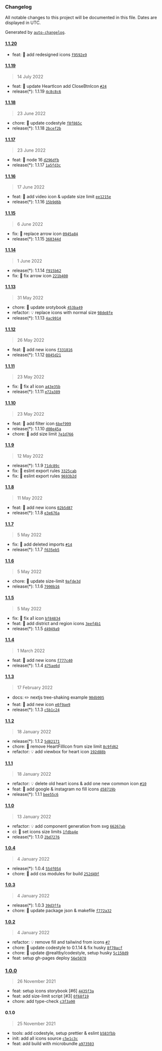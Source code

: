 ### Changelog

All notable changes to this project will be documented in this file. Dates are displayed in UTC.

Generated by [`auto-changelog`](https://github.com/CookPete/auto-changelog).

#### [1.1.20](https://github.com/realtby/icons/compare/1.1.19...1.1.20)

- feat: 🎸 add redesigned icons [`f9592e9`](https://github.com/realtby/icons/commit/f9592e91455582cead67f1ea6ce8b17f17fdc2e8)

#### [1.1.19](https://github.com/realtby/icons/compare/1.1.18...1.1.19)

> 14 July 2022

- feat: 🎸 update HeartIcon add CloseBtnIcon [`#24`](https://github.com/realtby/icons/pull/24)
- release(*): 1.1.19 [`4c8c8c6`](https://github.com/realtby/icons/commit/4c8c8c6db24f1dc43b49560c6fa98ee24e9cebee)

#### [1.1.18](https://github.com/realtby/icons/compare/1.1.17...1.1.18)

> 23 June 2022

- chore: 🤖 update codestyle [`f0f865c`](https://github.com/realtby/icons/commit/f0f865c51462064d6431456398ed94633dd0687f)
- release(*): 1.1.18 [`2bcef2b`](https://github.com/realtby/icons/commit/2bcef2b7ddae23d88a6405dacf1ac6b2ed12bd06)

#### [1.1.17](https://github.com/realtby/icons/compare/1.1.16...1.1.17)

> 23 June 2022

- feat: 🎸 node 16 [`d296dfb`](https://github.com/realtby/icons/commit/d296dfb7e77baa87ad23f03f2f0fbd9a1e752b88)
- release(*): 1.1.17 [`1a5fd3c`](https://github.com/realtby/icons/commit/1a5fd3c78f419d6f4510fb01dce96e9aa82c6bfe)

#### [1.1.16](https://github.com/realtby/icons/compare/1.1.15...1.1.16)

> 17 June 2022

- feat: 🎸 add video icon & update size limit [`ee1215e`](https://github.com/realtby/icons/commit/ee1215ed788f6169cce78e425d32181571907dd0)
- release(*): 1.1.16 [`15b9d6b`](https://github.com/realtby/icons/commit/15b9d6b35a42d51402b73169a6a89dc3091b86f7)

#### [1.1.15](https://github.com/realtby/icons/compare/1.1.14...1.1.15)

> 6 June 2022

- fix: 🐛 replace arrow icon [`0945a84`](https://github.com/realtby/icons/commit/0945a84ff7cc76c450921e106a765a92af83a4cf)
- release(*): 1.1.15 [`360344d`](https://github.com/realtby/icons/commit/360344ddb4af4ae92a7f9b7946c1e2c7d8ebb1e7)

#### [1.1.14](https://github.com/realtby/icons/compare/1.1.13...1.1.14)

> 1 June 2022

- release(*): 1.1.14 [`f915b62`](https://github.com/realtby/icons/commit/f915b62d4f9c0085cfb234c00dbf127e7869cae6)
- fix: 🐛 fix arrow icon [`221b400`](https://github.com/realtby/icons/commit/221b400362b3b2112bd6e4e22eb48de1482c9035)

#### [1.1.13](https://github.com/realtby/icons/compare/1.1.12...1.1.13)

> 31 May 2022

- chore: 🤖 update srotybook [`453ba49`](https://github.com/realtby/icons/commit/453ba4955831abad625b42461ec1151e426f0826)
- refactor: 💡 replace icons with normal size [`98de8fe`](https://github.com/realtby/icons/commit/98de8fef5fa65806a5523b835b6e64d961b65625)
- release(*): 1.1.13 [`4ac9914`](https://github.com/realtby/icons/commit/4ac9914f5a63f770fdff66b7ddcb1ca7380edba3)

#### [1.1.12](https://github.com/realtby/icons/compare/1.1.11...1.1.12)

> 26 May 2022

- feat: 🎸 add new icons [`f331816`](https://github.com/realtby/icons/commit/f331816114927704324edb24b41453a357688ae3)
- release(*): 1.1.12 [`0845d21`](https://github.com/realtby/icons/commit/0845d2162b0900c781a97e37995c5c591361d0ec)

#### [1.1.11](https://github.com/realtby/icons/compare/1.1.10...1.1.11)

> 23 May 2022

- fix: 🐛 fix a1 icon [`a43e35b`](https://github.com/realtby/icons/commit/a43e35b8714edf1e6141d018c797588648d78aa5)
- release(*): 1.1.11 [`e72a389`](https://github.com/realtby/icons/commit/e72a3895627e154cbff16ccd9aee9eaabbb330a7)

#### [1.1.10](https://github.com/realtby/icons/compare/1.1.9...1.1.10)

> 23 May 2022

- feat: 🎸 add filter icon [`6bef999`](https://github.com/realtby/icons/commit/6bef999441a52d48ba4b855769bc6a77777bfb58)
- release(*): 1.1.10 [`d00e45a`](https://github.com/realtby/icons/commit/d00e45aeed129502b2b33bbc74ecdd531aac52b0)
- chore: 🤖 add size limit [`7e1d766`](https://github.com/realtby/icons/commit/7e1d7661542187284b858baba5e2bf2257d39e36)

#### [1.1.9](https://github.com/realtby/icons/compare/1.1.8...1.1.9)

> 12 May 2022

- release(*): 1.1.9 [`71dc89c`](https://github.com/realtby/icons/commit/71dc89cf800eed55771f023af644f4486535fa73)
- fix: 🐛 eslint export rules [`3325cab`](https://github.com/realtby/icons/commit/3325cab17053a35d46149682f64176bc28bce615)
- fix: 🐛 eslint export rules [`9693b2d`](https://github.com/realtby/icons/commit/9693b2d52aa36e8247771e8fb0fbec7be1b79414)

#### [1.1.8](https://github.com/realtby/icons/compare/1.1.7...1.1.8)

> 11 May 2022

- feat: 🎸 add new icons [`02b5d87`](https://github.com/realtby/icons/commit/02b5d87402005fba34c7873183e0ea015755ad8f)
- release(*): 1.1.8 [`e3e676a`](https://github.com/realtby/icons/commit/e3e676a3b38ee629f3b83dc248602c8565d2b9bb)

#### [1.1.7](https://github.com/realtby/icons/compare/1.1.6...1.1.7)

> 5 May 2022

- fix: 🐛 add deleted imports [`#14`](https://github.com/realtby/icons/pull/14)
- release(*): 1.1.7 [`f635eb5`](https://github.com/realtby/icons/commit/f635eb5da0c27065d2aa1b88abd8113b68385797)

#### [1.1.6](https://github.com/realtby/icons/compare/1.1.5...1.1.6)

> 5 May 2022

- chore: 🤖 update size-limit [`9afde3d`](https://github.com/realtby/icons/commit/9afde3da10be92e7186c643bc2d0e8043cf49980)
- release(*): 1.1.6 [`7990b16`](https://github.com/realtby/icons/commit/7990b166d7f5bb6aca40a651b8be544c6c9b7983)

#### [1.1.5](https://github.com/realtby/icons/compare/1.1.4...1.1.5)

> 5 May 2022

- fix: 🐛 fix a1 icon [`bf84834`](https://github.com/realtby/icons/commit/bf84834ab5e15538059dcf19762eab818cc50c5c)
- feat: 🎸 add district and region icons [`3eef4b1`](https://github.com/realtby/icons/commit/3eef4b11b6d476c9683556d7ab81e6f5eeaef179)
- release(*): 1.1.5 [`d4949a9`](https://github.com/realtby/icons/commit/d4949a952e3f220217bd7199579b62d085131e83)

#### [1.1.4](https://github.com/realtby/icons/compare/1.1.3...1.1.4)

> 1 March 2022

- feat: 🎸 add new icons [`f777c40`](https://github.com/realtby/icons/commit/f777c40f8dd561e89447c7fc458aa988d55ccca6)
- release(*): 1.1.4 [`475ae6d`](https://github.com/realtby/icons/commit/475ae6d1ecb626bdf4fa2b9b14b9a9db9a46a98e)

#### [1.1.3](https://github.com/realtby/icons/compare/1.1.2...1.1.3)

> 17 February 2022

- docs: ✏️ nextjs tree-shaking example [`90db905`](https://github.com/realtby/icons/commit/90db905a42196a4652683a820ff9d6050b13bf8c)
- feat: 🎸 add new icon [`e0f9ae9`](https://github.com/realtby/icons/commit/e0f9ae958a4d78aa6255bc5fe7f54a3c8bd5aa2d)
- release(*): 1.1.3 [`c5b1c24`](https://github.com/realtby/icons/commit/c5b1c248114d83f3d78f8f2d1c63daacfa517718)

#### [1.1.2](https://github.com/realtby/icons/compare/1.1.1...1.1.2)

> 18 January 2022

- release(*): 1.1.2 [`5d82171`](https://github.com/realtby/icons/commit/5d8217137a283c7decb0776ebd99a7688aecaa09)
- chore: 🤖 remove HeartFillIcon from size limit [`8c9fd62`](https://github.com/realtby/icons/commit/8c9fd621bb41464988daef0f931bff1df0eae132)
- refactor: 💡 add viewbox for heart icon [`192d88b`](https://github.com/realtby/icons/commit/192d88b06b62c3e52c29c556330cff558bfd452e)

#### [1.1.1](https://github.com/realtby/icons/compare/1.1.0...1.1.1)

> 18 January 2022

- refactor: 💡 delete old heart icons & add one new common icon [`#10`](https://github.com/realtby/icons/pull/10)
- feat: 🎸 add google & instagram no fill icons [`d58719b`](https://github.com/realtby/icons/commit/d58719b3ce4bd5d0ae25f20d987d2b24cc45d0b5)
- release(*): 1.1.1 [`bee55c6`](https://github.com/realtby/icons/commit/bee55c6a7659bf9bb59ee842151d7fec9140b670)

#### [1.1.0](https://github.com/realtby/icons/compare/1.0.4...1.1.0)

> 13 January 2022

- refactor: 💡 add component generation from svg [`66267ab`](https://github.com/realtby/icons/commit/66267ab71fa5afcd24f9ac0324a0014720006fd9)
- ci: 🎡 set icons size limits [`1fdba4e`](https://github.com/realtby/icons/commit/1fdba4eabca517f99d0410eee5ff8866a86d7306)
- release(*): 1.1.0 [`2bd7276`](https://github.com/realtby/icons/commit/2bd72762188df74bd1466344405fafb1c241b398)

#### [1.0.4](https://github.com/realtby/icons/compare/1.0.3...1.0.4)

> 4 January 2022

- release(*): 1.0.4 [`55df054`](https://github.com/realtby/icons/commit/55df054938b5b152dbf8e9793a23af1e903435d8)
- chore: 🤖 add css modules for build [`252d49f`](https://github.com/realtby/icons/commit/252d49fbbf543a86e20eec9a7af28c6a6bc82e09)

#### [1.0.3](https://github.com/realtby/icons/compare/1.0.2...1.0.3)

> 4 January 2022

- release(*): 1.0.3 [`39d3ffa`](https://github.com/realtby/icons/commit/39d3ffa1bdda38f950ba0f9bc1dfb72326239cbb)
- chore: 🤖 update package json & makefile [`f772a32`](https://github.com/realtby/icons/commit/f772a3250d6c1ceef2c341fc56cded6eab4af879)

#### [1.0.2](https://github.com/realtby/icons/compare/1.0.0...1.0.2)

> 4 January 2022

- refactor: 💡 remove fill and tailwind from icons [`#7`](https://github.com/realtby/icons/pull/7)
- chore: 🤖 update codestyle to 0.1.14 & fix husky [`8f70acf`](https://github.com/realtby/icons/commit/8f70acf13f5365c180223f09cc3bf423be8a070d)
- chore: 🤖 update @realtby/codestyle, setup husky [`5c150d9`](https://github.com/realtby/icons/commit/5c150d9448175b7de3210152895cd4fc384d8764)
- feat: setup gh-pages deploy [`56e5078`](https://github.com/realtby/icons/commit/56e5078953de687eb84a38cc9e46c6c50b063372)

### [1.0.0](https://github.com/realtby/icons/compare/0.1.0...1.0.0)

> 26 November 2021

- feat: setup icons storybook [#6] [`4435f3a`](https://github.com/realtby/icons/commit/4435f3ab61344d7acbca279c9f5ad2a7312d6865)
- feat: add size-limit script [#3] [`0f68f19`](https://github.com/realtby/icons/commit/0f68f194bbc5a899e521bfa471326f42b91dbfe0)
- chore: add type-check [`c3f3a90`](https://github.com/realtby/icons/commit/c3f3a9010cbff4ceeadd7995efbb72d33fd13992)

#### 0.1.0

> 25 November 2021

- tools: add codestyle, setup prettier & eslint [`b583fbb`](https://github.com/realtby/icons/commit/b583fbb0551fc4b53580b5717ffa9af2a5a00713)
- init: add all icons source [`c5e1c3c`](https://github.com/realtby/icons/commit/c5e1c3cdd95c304c21578cafb0b35a2eac975601)
- feat: add build with microbundle [`a973503`](https://github.com/realtby/icons/commit/a9735030b62b7999161baa2b0da52fdfa581249f)
